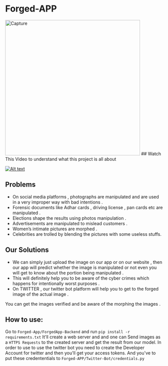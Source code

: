 # Forged-APP
<img width="431" alt="Capture" src="https://user-images.githubusercontent.com/43638955/113031197-05a47b00-91ac-11eb-854a-3b7473807bc6.PNG">
## Watch This Video to understand what this project is all about

[![Alt text](https://img.youtube.com/vi/xP8vPzHPoUw/sddefault.jpg)](https://www.youtube.com/watch?v=xP8vPzHPoUw)

## Problems 

* On social media platforms ,  photographs are manipulated and are used in a very improper way with bad intentions . 
* Forensic documents like Adhar cards , driving license , pan cards etc are manipulated . 
* Elections shape the results using photos manipulation .
* Advertisements are manipulated to mislead customers . 
* Women’s intimate pictures are morphed . 
* Celebrities are trolled by blending the pictures with some useless stuffs.

## Our Solutions

* We can simply just upload the image on our app or on our website , then our app will predict whether the image is manipulated or not even you will get to know about the portion being manipulated . 
* This will definitely help you to be aware of the  cyber crimes which happens for intentionally worst purposes . 
* On TWITTER , our twitter bot  platform will help you to get to the forged image of the actual image .

You can get the images verified and be aware of the morphing the images .  

## How to use:
Go to ```Forged-App/ForgedApp-Backend``` and run ```pip install -r requirements.txt```
It'll create a web server and and one can Send images as a ```HTTPS Requests``` to the created server and get the result from our model.
In order to use to use the twitter bot you need to create the Developer Account for twitter and then you'll get your access tokens. And you've to put these credententials to ```Forged-APP/Twitter-Bot/credentials.py```
